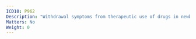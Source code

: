 ```yaml
---
ICD10: P962
Description: "Withdrawal symptoms from therapeutic use of drugs in newborn"
Matters: No
Weight: 0
---
```


